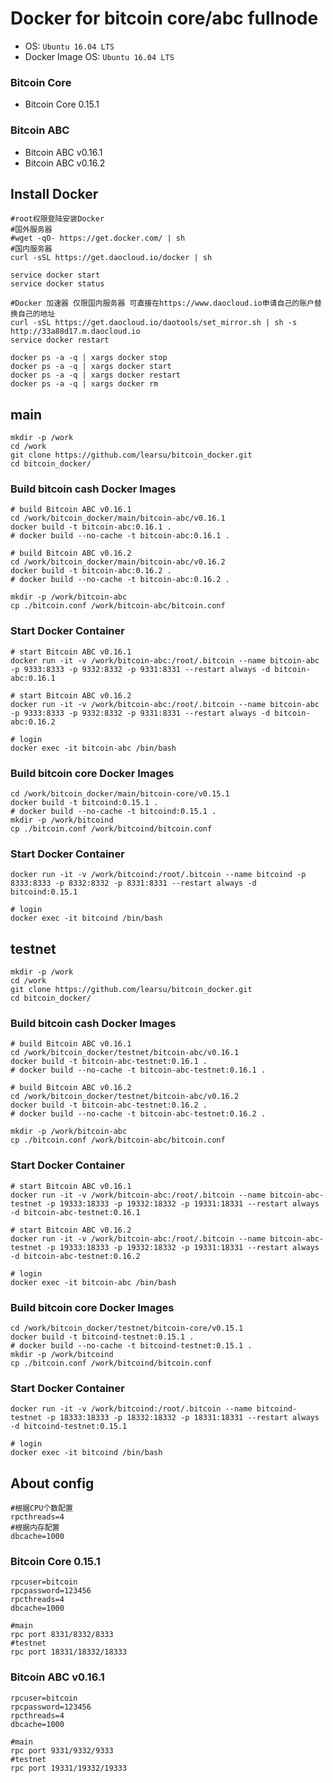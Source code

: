 Docker for bitcoin core/abc fullnode
============================

* OS: `Ubuntu 16.04 LTS`
* Docker Image OS: `Ubuntu 16.04 LTS`

### Bitcoin Core
* Bitcoin Core 0.15.1

### Bitcoin ABC
* Bitcoin ABC v0.16.1
* Bitcoin ABC v0.16.2

## Install Docker
```
#root权限登陆安装Docker
#国外服务器
#wget -qO- https://get.docker.com/ | sh
#国内服务器
curl -sSL https://get.daocloud.io/docker | sh

service docker start
service docker status

#Docker 加速器 仅限国内服务器 可直接在https://www.daocloud.io申请自己的账户替换自己的地址
curl -sSL https://get.daocloud.io/daotools/set_mirror.sh | sh -s http://33a88d17.m.daocloud.io
service docker restart

docker ps -a -q | xargs docker stop
docker ps -a -q | xargs docker start
docker ps -a -q | xargs docker restart
docker ps -a -q | xargs docker rm
```

## main
```
mkdir -p /work
cd /work
git clone https://github.com/learsu/bitcoin_docker.git
cd bitcoin_docker/
```

### Build bitcoin cash Docker Images

```
# build Bitcoin ABC v0.16.1
cd /work/bitcoin_docker/main/bitcoin-abc/v0.16.1
docker build -t bitcoin-abc:0.16.1 .
# docker build --no-cache -t bitcoin-abc:0.16.1 .

# build Bitcoin ABC v0.16.2
cd /work/bitcoin_docker/main/bitcoin-abc/v0.16.2
docker build -t bitcoin-abc:0.16.2 .
# docker build --no-cache -t bitcoin-abc:0.16.2 .

mkdir -p /work/bitcoin-abc
cp ./bitcoin.conf /work/bitcoin-abc/bitcoin.conf

```

### Start Docker Container
```
# start Bitcoin ABC v0.16.1
docker run -it -v /work/bitcoin-abc:/root/.bitcoin --name bitcoin-abc -p 9333:8333 -p 9332:8332 -p 9331:8331 --restart always -d bitcoin-abc:0.16.1

# start Bitcoin ABC v0.16.2
docker run -it -v /work/bitcoin-abc:/root/.bitcoin --name bitcoin-abc -p 9333:8333 -p 9332:8332 -p 9331:8331 --restart always -d bitcoin-abc:0.16.2

# login
docker exec -it bitcoin-abc /bin/bash
```


### Build bitcoin core Docker Images
```
cd /work/bitcoin_docker/main/bitcoin-core/v0.15.1
docker build -t bitcoind:0.15.1 .
# docker build --no-cache -t bitcoind:0.15.1 .
mkdir -p /work/bitcoind
cp ./bitcoin.conf /work/bitcoind/bitcoin.conf
```

### Start Docker Container
```
docker run -it -v /work/bitcoind:/root/.bitcoin --name bitcoind -p 8333:8333 -p 8332:8332 -p 8331:8331 --restart always -d bitcoind:0.15.1

# login
docker exec -it bitcoind /bin/bash
```

## testnet
```
mkdir -p /work
cd /work
git clone https://github.com/learsu/bitcoin_docker.git
cd bitcoin_docker/
```

### Build bitcoin cash Docker Images

```
# build Bitcoin ABC v0.16.1
cd /work/bitcoin_docker/testnet/bitcoin-abc/v0.16.1
docker build -t bitcoin-abc-testnet:0.16.1 .
# docker build --no-cache -t bitcoin-abc-testnet:0.16.1 .

# build Bitcoin ABC v0.16.2
cd /work/bitcoin_docker/testnet/bitcoin-abc/v0.16.2
docker build -t bitcoin-abc-testnet:0.16.2 .
# docker build --no-cache -t bitcoin-abc-testnet:0.16.2 .

mkdir -p /work/bitcoin-abc
cp ./bitcoin.conf /work/bitcoin-abc/bitcoin.conf
```

### Start Docker Container
```
# start Bitcoin ABC v0.16.1
docker run -it -v /work/bitcoin-abc:/root/.bitcoin --name bitcoin-abc-testnet -p 19333:18333 -p 19332:18332 -p 19331:18331 --restart always -d bitcoin-abc-testnet:0.16.1

# start Bitcoin ABC v0.16.2
docker run -it -v /work/bitcoin-abc:/root/.bitcoin --name bitcoin-abc-testnet -p 19333:18333 -p 19332:18332 -p 19331:18331 --restart always -d bitcoin-abc-testnet:0.16.2

# login
docker exec -it bitcoin-abc /bin/bash
```


### Build bitcoin core Docker Images
```
cd /work/bitcoin_docker/testnet/bitcoin-core/v0.15.1
docker build -t bitcoind-testnet:0.15.1 .
# docker build --no-cache -t bitcoind-testnet:0.15.1 .
mkdir -p /work/bitcoind
cp ./bitcoin.conf /work/bitcoind/bitcoin.conf
```

### Start Docker Container
```
docker run -it -v /work/bitcoind:/root/.bitcoin --name bitcoind-testnet -p 18333:18333 -p 18332:18332 -p 18331:18331 --restart always -d bitcoind-testnet:0.15.1

# login
docker exec -it bitcoind /bin/bash
```

## About config
```
#根据CPU个数配置
rpcthreads=4
#根据内存配置
dbcache=1000
```

### Bitcoin Core 0.15.1 
```
rpcuser=bitcoin
rpcpassword=123456
rpcthreads=4
dbcache=1000

#main
rpc port 8331/8332/8333
#testnet
rpc port 18331/18332/18333
```

### Bitcoin ABC v0.16.1
```
rpcuser=bitcoin
rpcpassword=123456
rpcthreads=4
dbcache=1000

#main
rpc port 9331/9332/9333
#testnet
rpc port 19331/19332/19333
```
